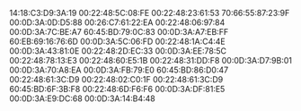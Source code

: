 14:18:C3:D9:3A:19
00:22:48:5C:08:FE
00:22:48:23:61:53
70:66:55:87:23:9F
00:0D:3A:0D:D5:88
00:26:C7:61:22:EA
00:22:48:06:97:84
00:0D:3A:7C:BE:A7
60:45:BD:79:0C:83
00:0D:3A:A7:EB:FF
60:EB:69:16:76:6D
00:0D:3A:5C:06:FD
00:22:48:1A:C4:4E
00:0D:3A:43:81:0E
00:22:48:2D:EC:33
00:0D:3A:EE:78:5C
00:22:48:78:13:E3
00:22:48:60:E5:1B
00:22:48:31:DD:F8
00:0D:3A:D7:9B:01
00:0D:3A:70:A8:EA
00:0D:3A:FB:79:E0
60:45:BD:86:D0:47
00:22:48:61:3C:D9
00:22:48:02:C0:1F
00:22:48:61:3C:D9
60:45:BD:6F:3B:F8
00:22:48:6D:F6:F6
00:0D:3A:DF:81:E5
00:0D:3A:E9:DC:68
00:0D:3A:14:B4:48





